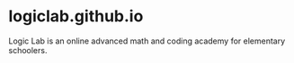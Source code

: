 # logiclab.github.io
Logic Lab is an online advanced math and coding academy for elementary schoolers.
